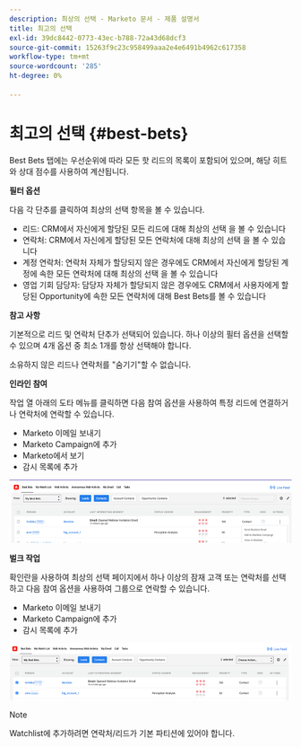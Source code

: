 ```yaml
---
description: 최상의 선택 - Marketo 문서 - 제품 설명서
title: 최고의 선택
exl-id: 39dc8442-0773-43ec-b788-72a43d68dcf3
source-git-commit: 15263f9c23c958499aaa2e4e6491b4962c617358
workflow-type: tm+mt
source-wordcount: '285'
ht-degree: 0%

---
```


# 최고의 선택 {#best-bets}

Best Bets 탭에는 우선순위에 따라 모든 핫 리드의 목록이 포함되어 있으며, 해당 히트와 상대 점수를 사용하여 계산됩니다.

**필터 옵션**

다음 각 단추를 클릭하여 최상의 선택 항목을 볼 수 있습니다.

* 리드: CRM에서 자신에게 할당된 모든 리드에 대해 최상의 선택 을 볼 수 있습니다
* 연락처: CRM에서 자신에게 할당된 모든 연락처에 대해 최상의 선택 을 볼 수 있습니다
* 계정 연락처: 연락처 자체가 할당되지 않은 경우에도 CRM에서 자신에게 할당된 계정에 속한 모든 연락처에 대해 최상의 선택 을 볼 수 있습니다
* 영업 기회 담당자: 담당자 자체가 할당되지 않은 경우에도 CRM에서 사용자에게 할당된 Opportunity에 속한 모든 연락처에 대해 Best Bets를 볼 수 있습니다

**참고 사항**

기본적으로 리드 및 연락처 단추가 선택되어 있습니다. 하나 이상의 필터 옵션을 선택할 수 있으며 4개 옵션 중 최소 1개를 항상 선택해야 합니다.

소유하지 않은 리드나 연락처를 &quot;숨기기&quot;할 수 없습니다.

**인라인 참여**

작업 열 아래의 도타 메뉴를 클릭하면 다음 참여 옵션을 사용하여 특정 리드에 연결하거나 연락처에 연락할 수 있습니다.

* Marketo 이메일 보내기
* Marketo Campaign에 추가
* Marketo에서 보기
* 감시 목록에 추가

![](assets/best-bets-1.png)

**벌크 작업**

확인란을 사용하여 최상의 선택 페이지에서 하나 이상의 잠재 고객 또는 연락처를 선택하고 다음 참여 옵션을 사용하여 그룹으로 연락할 수 있습니다.

* Marketo 이메일 보내기
* Marketo Campaign에 추가
* 감시 목록에 추가

![](assets/best-bets-2.png)

>[!NOTE]
>
>Watchlist에 추가하려면 연락처/리드가 기본 파티션에 있어야 합니다.
